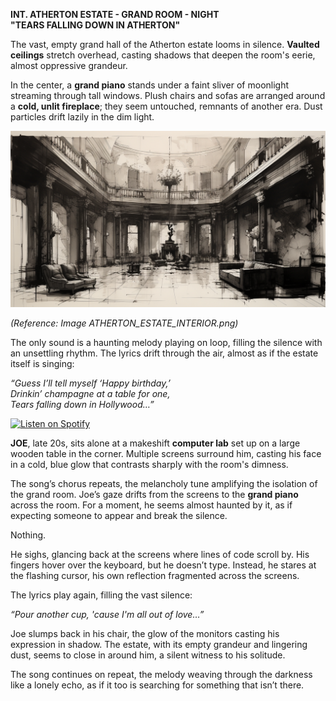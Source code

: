 **INT. ATHERTON ESTATE - GRAND ROOM - NIGHT**  
**"TEARS FALLING DOWN IN ATHERTON"**

The vast, empty grand hall of the Atherton estate looms in silence. **Vaulted ceilings** stretch overhead, casting shadows that deepen the room's eerie, almost oppressive grandeur. 

In the center, a **grand piano** stands under a faint sliver of moonlight streaming through tall windows. Plush chairs and sofas are arranged around a **cold, unlit fireplace**; they seem untouched, remnants of another era. Dust particles drift lazily in the dim light.

![Atherton Estate Interior](/images/ATHERTON_ESTATE_INTERIOR.png)

*(Reference: Image ATHERTON_ESTATE_INTERIOR.png)*

The only sound is a haunting melody playing on loop, filling the silence with an unsettling rhythm. The lyrics drift through the air, almost as if the estate itself is singing:

*“Guess I’ll tell myself ‘Happy birthday,’  
Drinkin’ champagne at a table for one,  
Tears falling down in Hollywood…”*

[![Listen on Spotify](https://img.shields.io/badge/Listen%20on-Spotify-1DB954?style=for-the-badge&logo=spotify&logoColor=white)](https://open.spotify.com/track/3NyGlrlfpTKK9J07N1BGud?si=9e9de1e90a2c4bd7)

**JOE**, late 20s, sits alone at a makeshift **computer lab** set up on a large wooden table in the corner. Multiple screens surround him, casting his face in a cold, blue glow that contrasts sharply with the room's dimness.

The song’s chorus repeats, the melancholy tune amplifying the isolation of the grand room. Joe’s gaze drifts from the screens to the **grand piano** across the room. For a moment, he seems almost haunted by it, as if expecting someone to appear and break the silence.

Nothing.

He sighs, glancing back at the screens where lines of code scroll by. His fingers hover over the keyboard, but he doesn’t type. Instead, he stares at the flashing cursor, his own reflection fragmented across the screens.

The lyrics play again, filling the vast silence:

*“Pour another cup, 'cause I'm all out of love…”*

Joe slumps back in his chair, the glow of the monitors casting his expression in shadow. The estate, with its empty grandeur and lingering dust, seems to close in around him, a silent witness to his solitude.

The song continues on repeat, the melody weaving through the darkness like a lonely echo, as if it too is searching for something that isn’t there.

